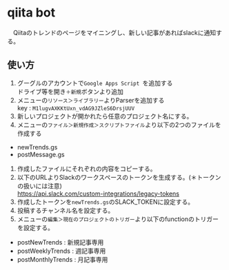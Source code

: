 # qiita bot
　Qiitaのトレンドのページをマイニングし、新しい記事があればslackに通知する。
## 使い方
1. グーグルのアカウントで`Google Apps Script `を追加する  
ドライブ等を開き`＋新規`ボタンより追加
1. メニューの`リソース＞ライブラリー`よりParserを追加する  
  key : `M1lugvAXKKtUxn_vdAG9JZleS6DrsjUUV`
1. 新しいプロジェクトが開かれたら任意のプロジェクト名にする。
1. メニューの`ファイル＞新規作成＞スクリプトファイル`より以下の2つのファイルを作成する
  * newTrends.gs
  * postMessage.gs
1. 作成したファイルにそれぞれの内容をコピーする。
1. 以下のURLよりSlackのワークスペースのトークンを生成する。(＊トークンの扱いには注意)  
  https://api.slack.com/custom-integrations/legacy-tokens  
1. 作成したトークンを`newTrends.gs`のSLACK_TOKENに設定する。
1. 投稿するチャンネル名を設定する。
1. メニューの`編集＞現在のプロジェクトのトリガー`より以下のfunctionのトリガーを設定する。
  * postNewTrends : 新規記事専用
  * postWeeklyTrends : 週記事専用
  * postMonthlyTrends : 月記事専用
